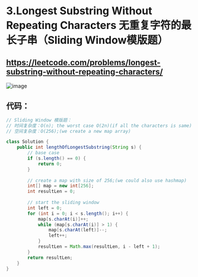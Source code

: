 3.Longest Substring Without Repeating Characters 无重复字符的最长子串（Sliding Window模版题）
==
https://leetcode.com/problems/longest-substring-without-repeating-characters/
---

![image](https://user-images.githubusercontent.com/91653378/138569743-80ac350b-e394-4d7c-9ab4-245d21ba4a2b.png)

代码：
-----
````Java
// Sliding Window 模版题：
// 时间复杂度：O(n); the worst case O(2n)(if all the characters is same)
// 空间复杂度：O(256);(we create a new map array)

class Solution {
    public int lengthOfLongestSubstring(String s) {
        // base case 
        if (s.length() == 0) {
            return 0;
        }
        
        // create a map with size of 256;(we could also use hashmap)
        int[] map = new int[256];
        int resultLen = 0;
        
        // start the sliding window
        int left = 0;
        for (int i = 0; i < s.length(); i++) {
            map[s.charAt(i)]++;
            while (map[s.charAt(i)] > 1) {
                map[s.charAt(left)]--;
                left++;
            }
            resultLen = Math.max(resultLen, i - left + 1);
        }
        return resultLen;
    }
}
````
